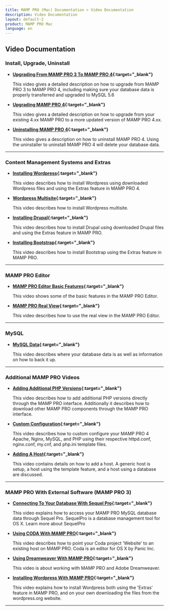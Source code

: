 ```yaml
---
title: MAMP PRO (Mac) Documentation > Video Documentation
description: Video Documentation
layout: default-2
product: MAMP PRO Mac
language: en
---
```


## Video Documentation <i class="fa fa-play-circle-o fa-lg" aria-hidden="true"></i> 

### Install, Upgrade, Uninstall

*  **[Upgrading From MAMP PRO 3 To MAMP PRO 4](https://www.youtube.com/watch?v=KOH8bvfE0a0){:target="_blank"}**

   This video gives a detailed description on how to upgrade from MAMP PRO 3 to MAMP PRO 4, including making sure your database data is properly transferred and upgraded to MySQL 5.6
   
*  **[Upgrading MAMP PRO 4](https://www.youtube.com/watch?v=Px-2SgIqU2Q){:target="_blank"}**

   This video gives a detailed description on how to upgrade from your existing 4.xx MAMP PRO to a more updated version of MAMP PRO 4.xx.
   
*  **[Uninstalling MAMP PRO 4](https://www.youtube.com/watch?v=7en87JI177c){:target="_blank"}**

   This video gives a description on how to uninstall MAMP PRO 4. Using the uninstaller to uninstall MAMP PRO 4 will delete your database data.
   
---

### Content Management Systems and Extras

*  **[Installing Wordpress](https://www.youtube.com/watch?v=pZ7J4Ai-RxQ){:target="_blank"}**

   This video describes how to install Wordpress using downloaded Wordpress files and using the Extras feature in MAMP PRO 4.
   
 *  **[Wordpress Multisite](https://www.youtube.com/watch?v=7pDvR9E94Og){:target="_blank"}**

      This video describes how to install Wordpress multisite.
      
 *  **[Installing Drupal](https://www.youtube.com/watch?v=sGnGFWP5OBE){:target="_blank"}**

      This video describes how to install Drupal using downloaded Drupal files and using the Extras feature in MAMP PRO.
      
 *  **[Installing Bootstrap](https://www.youtube.com/watch?v=rygYIaKPRFw){:target="_blank"}**

      This video describes how to install Bootstrap using the Extras feature in MAMP PRO. 
    
---

### MAMP PRO Editor

 *  **[MAMP PRO Editor Basic Features](https://www.youtube.com/watch?v=b9bbIWRMsHI&feature=youtu.be){:target="_blank"}**

      This video shows some of the basic features in the MAMP PRO Editor.
      
 *  **[MAMP PRO Real View](https://www.youtube.com/watch?v=HJx7_hwpcaY&feature=youtu.be){:target="_blank"}**

      This video describes how to use the real view in the MAMP PRO Editor. 

---

### MySQL

 *  **[MySQL Data](https://www.youtube.com/watch?v=ZRHJy2K4yzc){:target="_blank"}**

      This video describes where your database data is as well as information on how to back it up.
   
---

### Additional MAMP PRO Videos

*  **[Adding Additional PHP Versions](https://www.youtube.com/watch?v=5JZ3PSGj81E){:target="_blank"}**

   This video describes how to add additional PHP versions directly through the MAMP PRO interface. Additionally it describes how to download other MAMP PRO components through the MAMP PRO interface.
  
*  **[Custom Configuration](https://www.youtube.com/watch?v=tYLykP2CxMM){:target="_blank"}**

   This video describes how to custom configure your MAMP PRO 4 Apache, Nginx, MySQL, and PHP using their respective httpd.conf, nginx.conf, my.cnf, and php.ini template files.
  
*  **[Adding A Host](https://www.youtube.com/watch?v=f23yZ_EgC0I){:target="_blank"}**

   This video contains details on how to add a host. A generic host is setup, a host using the template feature, and a host using a database are discussed.
  
  
---

### MAMP PRO With External Software (MAMP PRO 3)

*  **[Connecting To Your Database With Sequel Pro](https://www.youtube.com/watch?v=MyNIr7XUpBI){:target="_blank"}** 

   This video explains how to access your MAMP PRO MySQL database data through Sequel Pro. SequelPro is a database management    tool for OS X. Learn more about SequelPro

*  **[Using CODA With MAMP PRO](https://www.youtube.com/watch?v=e9pnimdCygw){:target="_blank"}** 

   This video describes how to point your Coda project 'Website' to an existing host on MAMP PRO. Coda is an editor for OS X    by Panic Inc.

*  **[Using Dreamweaver With MAMP PRO](https://www.youtube.com/watch?v=EoW55awCHLc){:target="_blank"}**

   This video is about working with MAMP PRO and Adobe Dreamweaver.
   
*  **[Installing Wordpress With MAMP PRO](https://www.youtube.com/watch?v=pZ7J4Ai-RxQ){:target="_blank"}**

   This video explains how to install Wordpress both using the 'Extras' feature in MAMP PRO, and on your own downloading the    files from the wordpress.org website.
 
---


 
 
